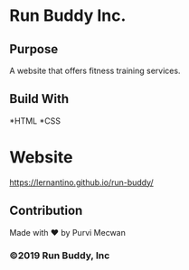 # Run Buddy Inc.

## Purpose
A website that offers fitness training services.

## Build With
*HTML
*CSS


# Website
https://lernantino.github.io/run-buddy/

## Contribution
Made with ❤️ by Purvi Mecwan

### ©️2019 Run Buddy, Inc

